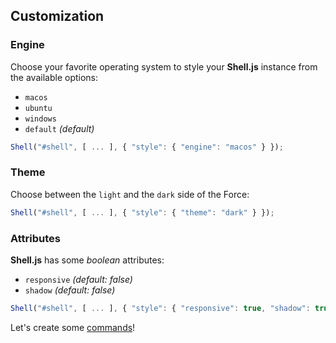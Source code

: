 ## Customization

### Engine

Choose your favorite operating system to style your **Shell.js** instance from the available options:

* `macos`
* `ubuntu`
* `windows`
* `default` _(default)_

```javascript
Shell("#shell", [ ... ], { "style": { "engine": "macos" } });
```

### Theme

Choose between the `light` and the `dark` side of the Force:

```javascript
Shell("#shell", [ ... ], { "style": { "theme": "dark" } });
```

### Attributes

**Shell.js** has some _boolean_ attributes:

* `responsive` _(default: false)_
* `shadow` _(default: false)_

```javascript
Shell("#shell", [ ... ], { "style": { "responsive": true, "shadow": true } });
```

Let's create some [commands](commands.md)!

